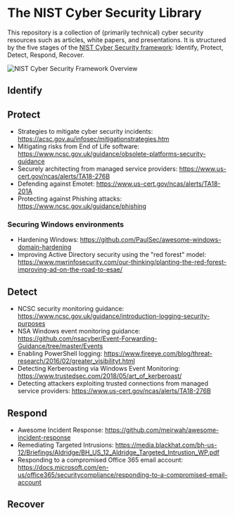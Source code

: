 # The NIST Cyber Security Library
This repository is a collection of (primarily technical) cyber security resources such as articles, white papers, and presentations. It is structured by the five stages of the [NIST Cyber Security framework](https://www.nist.gov/cyberframework): Identify, Protect, Detect, Respond, Recover.

![NIST Cyber Security Framework Overview](https://i.imgur.com/VSLgKPZ.png)
## Identify
## Protect
* Strategies to mitigate cyber security incidents: https://acsc.gov.au/infosec/mitigationstrategies.htm
* Mitigating risks from End of Life software: https://www.ncsc.gov.uk/guidance/obsolete-platforms-security-guidance
* Securely architecting from managed service providers: https://www.us-cert.gov/ncas/alerts/TA18-276B
* Defending against Emotet: https://www.us-cert.gov/ncas/alerts/TA18-201A
* Protecting against Phishing attacks: https://www.ncsc.gov.uk/guidance/phishing
### Securing Windows environments
* Hardening Windows: https://github.com/PaulSec/awesome-windows-domain-hardening
* Improving Active Directory security using the "red forest" model: https://www.mwrinfosecurity.com/our-thinking/planting-the-red-forest-improving-ad-on-the-road-to-esae/
## Detect
* NCSC security monitoring guidance: https://www.ncsc.gov.uk/guidance/introduction-logging-security-purposes
* NSA Windows event monitoring guidance: https://github.com/nsacyber/Event-Forwarding-Guidance/tree/master/Events
* Enabling PowerShell logging: https://www.fireeye.com/blog/threat-research/2016/02/greater_visibilityt.html
* Detecting Kerberoasting via Windows Event Monitoring: https://www.trustedsec.com/2018/05/art_of_kerberoast/
* Detecting attackers exploiting trusted connections from managed service providers: https://www.us-cert.gov/ncas/alerts/TA18-276B
## Respond
* Awesome Incident Response: https://github.com/meirwah/awesome-incident-response
* Remediating Targeted Intrusions: https://media.blackhat.com/bh-us-12/Briefings/Aldridge/BH_US_12_Aldridge_Targeted_Intrustion_WP.pdf
* Responding to a compromised Office 365 email account: https://docs.microsoft.com/en-us/office365/securitycompliance/responding-to-a-compromised-email-account
## Recover
